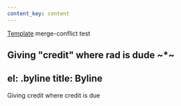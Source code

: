 ```yaml
---
content_key: content
---
```

[Template](../../patterns/03-templates-00-page/03-templates-00-page.html) merge-conflict test

Giving \"credit"
where rad is dude
~*~
---
el: .byline
title: Byline
---
Giving credit where credit is due
